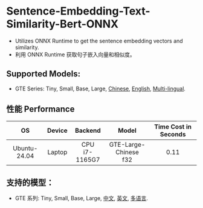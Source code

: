 # Sentence-Embedding-Text-Similarity-Bert-ONNX
 - Utilizes ONNX Runtime to get the sentence embedding vectors and similarity.
 - 利用 ONNX Runtime 获取句子嵌入向量和相似度。

## Supported Models:
- GTE Series: Tiny, Small, Base, Large, [Chinese](https://modelscope.cn/models/iic/nlp_gte_sentence-embedding_chinese-large), [English](https://modelscope.cn/models/iic/nlp_gte_sentence-embedding_english-large), [Multi-lingual](https://modelscope.cn/models/iic/gte_sentence-embedding_multilingual-base).


## 性能 Performance  
| OS           | Device       | Backend           | Model        | Time Cost in Seconds|
|:------------:|:------------:|:-----------------:|:------------:|:------------------------------------------------:|
| Ubuntu-24.04 | Laptop      | CPU <br> i7-1165G7 | GTE-Large-Chinese <br> f32 | 0.11                               |


## 支持的模型：
- GTE 系列: Tiny, Small, Base, Large, [中文](https://modelscope.cn/models/iic/nlp_gte_sentence-embedding_chinese-large), [英文](https://modelscope.cn/models/iic/nlp_gte_sentence-embedding_english-large), [多语言](https://modelscope.cn/models/iic/gte_sentence-embedding_multilingual-base).
